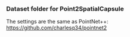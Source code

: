### Dataset folder for Point2SpatialCapsule
The settings are the same as PointNet++: https://github.com/charlesq34/pointnet2
